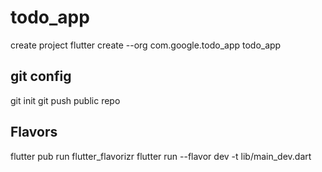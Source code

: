 # todo_app
create project
flutter create --org com.google.todo_app todo_app

## git config
git init
git push public repo

## Flavors
flutter pub run flutter_flavorizr
flutter run --flavor dev -t lib/main_dev.dart
